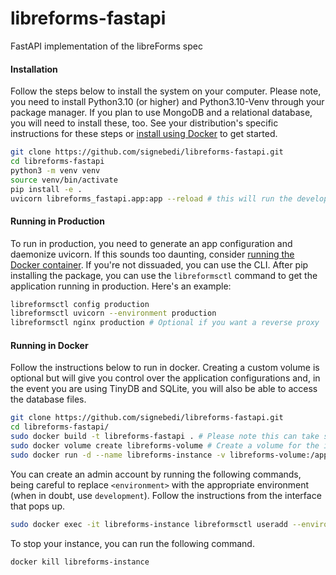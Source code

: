 # libreforms-fastapi
FastAPI implementation of the libreForms spec

#### Installation

Follow the steps below to install the system on your computer. Please note, you need to install Python3.10 (or higher) and Python3.10-Venv through your package manager. If you plan to use MongoDB and a relational database, you will need to install these, too. See your distribution's specific instructions for these steps or [install using Docker](#running-in-docker) to get started.

```bash
git clone https://github.com/signebedi/libreforms-fastapi.git
cd libreforms-fastapi
python3 -m venv venv
source venv/bin/activate
pip install -e .
uvicorn libreforms_fastapi.app:app --reload # this will run the development server
```

#### Running in Production

To run in production, you need to generate an app configuration and daemonize uvicorn. If this sounds too daunting, consider [running the Docker container](#running-in-docker). If you're not dissuaded, you can use the CLI. After pip installing the package, you can use the `libreformsctl` command to get the application running in production. Here's an example:

```bash
libreformsctl config production
libreformsctl uvicorn --environment production 
libreformsctl nginx production # Optional if you want a reverse proxy 
```



#### Running in Docker

Follow the instructions below to run in docker. Creating a custom volume is optional but will give you control over the application configurations and, in the event you are using TinyDB and SQLite, you will also be able to access the database files.

```bash
git clone https://github.com/signebedi/libreforms-fastapi.git
cd libreforms-fastapi/
sudo docker build -t libreforms-fastapi . # Please note this can take several minutes
sudo docker volume create libreforms-volume # Create a volume for the instance directory
sudo docker run -d --name libreforms-instance -v libreforms-volume:/app/instance -p 8000:8000 libreforms-fastapi
```

You can create an admin account by running the following commands, being careful to replace `<environment>` with the appropriate environment (when in doubt, use `development`). Follow the instructions from the interface that pops up.

```bash
sudo docker exec -it libreforms-instance libreformsctl useradd --environment <environment> --site-admin
```

To stop your instance, you can run the following command.

```bash
docker kill libreforms-instance
```
